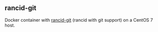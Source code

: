## rancid-git ##

Docker container with [rancid-git](https://github.com/dotwaffle/rancid-git/releases) (rancid with git support) on a CentOS 7 host.
